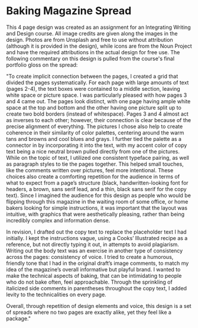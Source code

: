 # Baking Magazine Spread

This 4 page design was created as an assignment for an Integrating Writing and Design course. All image credits are given along the images in the design. Photos are from Unsplash and free to use without attribution (although it is provided in the design), while icons are from the Noun Project and have the required attributions in the actual design for free use. The following commentary on this design is pulled from the course's final portfolio gloss on the spread:

"To create implicit connection between the pages, I created a grid that divided the pages systematically. For each page with large amounts of text (pages 2-4), the text boxes were contained to a middle section, leaving white space or picture space. I was particularly pleased with how pages 3 and 4 came out. The pages look distinct, with one page having ample white space at the top and bottom and the other having one picture split up to create two bold borders (instead of whitespace). Pages 3 and 4 almost act as inverses to each other; however, their connection is clear because of the precise alignment of everything. The pictures I chose also help to create coherence in their similarity of color palettes, centering around the warm tans and browns and cool blues and grays. I further tied the palette as a connector in by incorporating it into the text, with my accent color of copy text being a nice neutral brown pulled directly from one of the pictures. While on the topic of text, I utilized one consistent typeface pairing, as well as paragraph styles to tie the pages together. This helped small touches, like the comments written over pictures, feel more intentional. These choices also create a comforting repetition for the audience in terms of what to expect from a page’s structure (black, handwritten-looking font for headers, a brown, sans serif lead, and a thin, black sans serif for the copy text). Since I imagined the audience for this design as people who would be flipping through this magazine in the waiting room of some office, or home bakers looking for simple instructions, it was important that the layout was intuitive, with graphics that were aesthetically pleasing, rather than being incredibly complex and information dense.

In revision, I drafted out the copy text to replace the placeholder text I had initially. I kept the instructions vague, using a Cooks’ Illustrated recipe as a reference, but not directly typing it out, in attempts to avoid plagiarism. Writing out the body text was an exercise in another type of consistency across the pages: consistency of voice. I tried to create a humorous, friendly tone that I had in the original draft’s image comments, to match my idea of the magazine’s overall informative but playful brand. I wanted to make the technical aspects of baking, that can be intimidating to people who do not bake often, feel approachable. Through the sprinkling of italicized side comments in parentheses throughout the copy text, I added levity to the technicalities on every page.

Overall, through repetition of design elements and voice, this design is a set of spreads where no two pages are exactly alike, yet they feel like a package."
